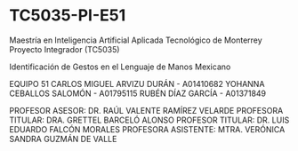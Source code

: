 # TC5035-PI-E51
Maestría en Inteligencia Artificial Aplicada
Tecnológico de Monterrey 
Proyecto Integrador (TC5035)

Identificación de Gestos en el Lenguaje de Manos Mexicano

EQUIPO 51
CARLOS MIGUEL ARVIZU DURÁN - A01410682
YOHANNA CEBALLOS SALOMÓN - A01795115
RUBÉN DÍAZ GARCÍA - A01371849

PROFESOR ASESOR: DR. RAÚL VALENTE RAMÍREZ VELARDE
PROFESORA TITULAR: DRA. GRETTEL BARCELÓ ALONSO
PROFESOR TITULAR: DR. LUIS EDUARDO FALCÓN MORALES
PROFESORA ASISTENTE: MTRA. VERÓNICA SANDRA GUZMÁN DE VALLE
